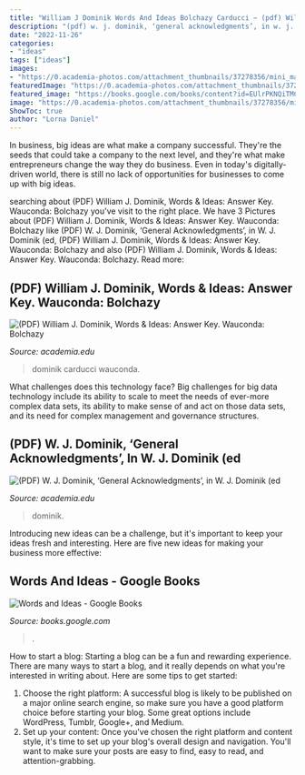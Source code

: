 ```yaml
---
title: "William J Dominik Words And Ideas Bolchazy Carducci ~ (pdf) William J. Dominik, Words &amp; Ideas: Answer Key. Wauconda: Bolchazy"
description: "(pdf) w. j. dominik, ‘general acknowledgments’, in w. j. dominik (ed"
date: "2022-11-26"
categories:
- "ideas"
tags: ["ideas"]
images:
- "https://0.academia-photos.com/attachment_thumbnails/37278356/mini_magick20180818-12984-1c7zof8.png?1534610287"
featuredImage: "https://0.academia-photos.com/attachment_thumbnails/37278356/mini_magick20180818-12984-1c7zof8.png?1534610287"
featured_image: "https://books.google.com/books/content?id=EUlrPKNQiTMC&amp;printsec=frontcover&amp;img=1&amp;zoom=1&amp;edge=curl&amp;imgtk=AFLRE73uMBy-KzQc62MD0Im03xq4S8BfoIfg6VKCoctFXgnbDbJJJ51qti24CD5WwYkz4OPPfFepo7YTcFgRFKKWwEWwLW8sa2_L2FWT3jIJ-SgIe9T6yStuFlIZIQBXidDgeXn9zQ7Q"
image: "https://0.academia-photos.com/attachment_thumbnails/37278356/mini_magick20180818-12984-1c7zof8.png?1534610287"
ShowToc: true
author: "Lorna Daniel"
---
```



In business, big ideas are what make a company successful. They're the seeds that could take a company to the next level, and they're what make entrepreneurs change the way they do business. Even in today's digitally-driven world, there is still no lack of opportunities for businesses to come up with big ideas.

	

		
searching about (PDF) William J. Dominik, Words &amp; Ideas: Answer Key. Wauconda: Bolchazy you've visit to the right place. We have 3 Pictures about (PDF) William J. Dominik, Words &amp; Ideas: Answer Key. Wauconda: Bolchazy like (PDF) W. J. Dominik, ‘General Acknowledgments’, in W. J. Dominik (ed, (PDF) William J. Dominik, Words &amp; Ideas: Answer Key. Wauconda: Bolchazy and also (PDF) William J. Dominik, Words &amp; Ideas: Answer Key. Wauconda: Bolchazy. Read more:
		
    
## (PDF) William J. Dominik, Words &amp; Ideas: Answer Key. Wauconda: Bolchazy

<img loading=lazy src="https://0.academia-photos.com/attachment_thumbnails/37278356/mini_magick20180818-12984-1c7zof8.png?1534610287" onerror="this.onerror=null;this.src='https://tse2.mm.bing.net/th?id=OIP.i6W6y5DzhaJwVn3fep6W5QHaJW&amp;pid=15.1';" alt="(PDF) William J. Dominik, Words &amp; Ideas: Answer Key. Wauconda: Bolchazy">

_Source: academia.edu_

>dominik carducci wauconda. 

	

What challenges does this technology face?
Big challenges for big data technology include its ability to scale to meet the needs of ever-more complex data sets, its ability to make sense of and act on those data sets, and its need for complex management and governance structures.

    
## (PDF) W. J. Dominik, ‘General Acknowledgments’, In W. J. Dominik (ed

<img loading=lazy src="https://0.academia-photos.com/attachment_thumbnails/37136343/mini_magick20190304-1285-iacngi.png?1551763199" onerror="this.onerror=null;this.src='https://tse1.mm.bing.net/th?id=OIP.9LmMhmP9a1gUeiICcrhBNAAAAA&amp;pid=15.1';" alt="(PDF) W. J. Dominik, ‘General Acknowledgments’, in W. J. Dominik (ed">

_Source: academia.edu_

>dominik. 

	

Introducing new ideas can be a challenge, but it's important to keep your ideas fresh and interesting. Here are five new ideas for making your business more effective:

    
## Words And Ideas - Google Books

<img loading=lazy src="https://books.google.com/books/content?id=EUlrPKNQiTMC&amp;printsec=frontcover&amp;img=1&amp;zoom=1&amp;edge=curl&amp;imgtk=AFLRE73uMBy-KzQc62MD0Im03xq4S8BfoIfg6VKCoctFXgnbDbJJJ51qti24CD5WwYkz4OPPfFepo7YTcFgRFKKWwEWwLW8sa2_L2FWT3jIJ-SgIe9T6yStuFlIZIQBXidDgeXn9zQ7Q" onerror="this.onerror=null;this.src='https://tse3.mm.bing.net/th?id=OIP.6QNHM-HXunRQT_Xn3Y4jmAAAAA&amp;pid=15.1';" alt="Words and Ideas - Google Books">

_Source: books.google.com_

>. 

	

How to start a blog:
Starting a blog can be a fun and rewarding experience. There are many ways to start a blog, and it really depends on what you're interested in writing about. Here are some tips to get started: 
1. Choose the right platform: A successful blog is likely to be published on a major online search engine, so make sure you have a good platform choice before starting your blog. Some great options include WordPress, Tumblr, Google+, and Medium. 
2. Set up your content: Once you've chosen the right platform and content style, it's time to set up your blog's overall design and navigation. You'll want to make sure your posts are easy to find, easy to read, and attention-grabbing. 

